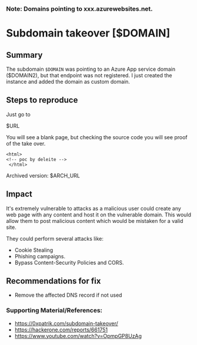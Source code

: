 
### Note: Domains pointing to xxx.azurewebsites.net.

# Subdomain takeover [$DOMAIN]

## Summary

The subdomain `$DOMAIN` was pointing to an Azure App service domain ($DOMAIN2), but that endpoint was not registered. I just created the instance and added the domain as custom domain. 

## Steps to reproduce
 
Just go to 

$URL

You will see a blank page, but checking the source code you will see proof of the take over. 

```
<html>  
<!-- poc by deleite --> 
 </html>
```

Archived version: $ARCH_URL


## Impact

It's extremely vulnerable to attacks as a malicious user could create any web page with any content and host it on the vulnerable domain. This would allow them to post malicious content which would be mistaken for a valid site. 

They could perform several attacks like:
 - Cookie Stealing
 - Phishing campaigns. 
 - Bypass Content-Security Policies and CORS.

 
## Recommendations for fix

* Remove the affected DNS record if not used 
 

### Supporting Material/References:

 - https://0xpatrik.com/subdomain-takeover/
 - https://hackerone.com/reports/661751
 - https://www.youtube.com/watch?v=OpmpGP8UzAg
